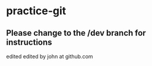 # practice-git

## Please change to the /dev branch for instructions
edited
edited by john at github.com
